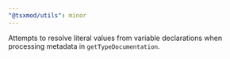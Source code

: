 ```yaml
---
"@tsxmod/utils": minor
---
```


Attempts to resolve literal values from variable declarations when processing metadata in `getTypeDocumentation`.

